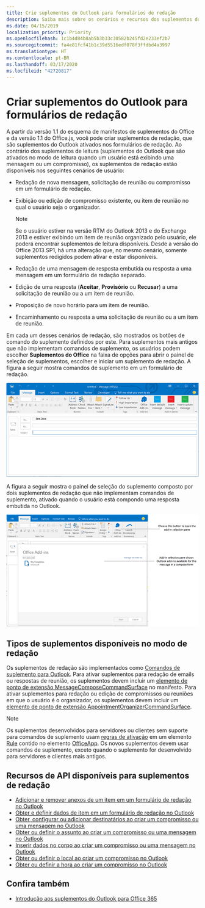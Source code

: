 ```yaml
---
title: Crie suplementos do Outlook para formulários de redação
description: Saiba mais sobre os cenários e recursos dos suplementos do Outlook nos formulários de redação.
ms.date: 04/15/2019
localization_priority: Priority
ms.openlocfilehash: 1c1b4d84b8ab5b3b33c30582b245fd2e233ef2b7
ms.sourcegitcommit: fa4e81fcf41b1c39d5516edf078f3ffdbd4a3997
ms.translationtype: HT
ms.contentlocale: pt-BR
ms.lasthandoff: 03/17/2020
ms.locfileid: "42720817"
---
```

# <a name="create-outlook-add-ins-for-compose-forms"></a>Criar suplementos do Outlook para formulários de redação

A partir da versão 1.1 do esquema de manifestos de suplementos do Office e da versão 1.1 do Office.js, você pode criar suplementos de redação, que são suplementos do Outlook ativados nos formulários de redação. Ao contrário dos suplementos de leitura (suplementos do Outlook que são ativados no modo de leitura quando um usuário está exibindo uma mensagem ou um compromisso), os suplementos de redação estão disponíveis nos seguintes cenários de usuário:

- Redação de nova mensagem, solicitação de reunião ou compromisso em um formulário de redação.

- Exibição ou edição de compromisso existente, ou item de reunião no qual o usuário seja o organizador.
    
   > [!NOTE]
   > Se o usuário estiver na versão RTM do Outlook 2013 e do Exchange 2013 e estiver exibindo um item de reunião organizado pelo usuário, ele poderá encontrar suplementos de leitura disponíveis.
 Desde a versão do Office 2013 SP1, há uma alteração que, no mesmo cenário, somente suplementos redigidos podem ativar e estar disponíveis.

- Redação de uma mensagem de resposta embutida ou resposta a uma mensagem em um formulário de redação separado.

- Edição de uma resposta (**Aceitar**, **Provisório** ou **Recusar**) a uma solicitação de reunião ou a um item de reunião.

- Proposição de novo horário para um item de reunião.

- Encaminhamento ou resposta a uma solicitação de reunião ou a um item de reunião.

Em cada um desses cenários de redação, são mostrados os botões de comando do suplemento definidos por este. Para suplementos mais antigos que não implementam comandos de suplemento, os usuários podem escolher **Suplementos do Office** na faixa de opções para abrir o painel de seleção de suplementos, escolher e iniciar um suplemento de redação. A figura a seguir mostra comandos de suplemento em um formulário de redação.

![Mostra um fomulário de criação do Outlook com comandos de suplementos.](../images/compose-form-commands.png)

A figura a seguir mostra o painel de seleção do suplemento composto por dois suplementos de redação que não implementam comandos de suplemento, ativado quando o usuário está compondo uma resposta embutida no Outlook.

![Aplicativo de email Modelos ativado para item redigido](../images/templates-app-selection.png)

## <a name="types-of-add-ins-available-in-compose-mode"></a>Tipos de suplementos disponíveis no modo de redação

Os suplementos de redação são implementados como [Comandos de suplemento para Outlook](add-in-commands-for-outlook.md). Para ativar suplementos para redação de emails ou respostas de reunião, os suplementos devem incluir um [elemento de ponto de extensão MessageComposeCommandSurface](../reference/manifest/extensionpoint.md#messagecomposecommandsurface) no manifesto. Para ativar suplementos para redação ou edição de compromissos ou reuniões em que o usuário é o organizador, os suplementos devem incluir um [elemento de ponto de extensão AppointmentOrganizerCommandSurface](../reference/manifest/extensionpoint.md#appointmentorganizercommandsurface).

> [!NOTE]
> Os suplementos desenvolvidos para servidores ou clientes sem suporte para comandos de suplemento usam [regras de ativação](activation-rules.md) em um elemento [Rule](../reference/manifest/rule.md) contido no elemento [OfficeApp](../reference/manifest/officeapp.md). Os novos suplementos devem usar comandos de suplemento, exceto quando o suplemento for desenvolvido para servidores e clientes mais antigos.

## <a name="api-features-available-to-compose-add-ins"></a>Recursos de API disponíveis para suplementos de redação

- [Adicionar e remover anexos de um item em um formulário de redação no Outlook](add-and-remove-attachments-to-an-item-in-a-compose-form.md)
- [Obter e definir dados de item em um formulário de redação no Outlook](get-and-set-item-data-in-a-compose-form.md)
- [Obter, configurar ou adicionar destinatários ao criar um compromisso ou uma mensagem no Outlook](get-set-or-add-recipients.md)
- [Obter ou definir o assunto ao criar um compromisso ou uma mensagem no Outlook](get-or-set-the-subject.md)
- [Inserir dados no corpo ao criar um compromisso ou uma mensagem no Outlook](insert-data-in-the-body.md)
- [Obter ou definir o local ao criar um compromisso no Outlook](get-or-set-the-location-of-an-appointment.md)
- [Obter ou definir a hora ao criar um compromisso no Outlook](get-or-set-the-time-of-an-appointment.md)

## <a name="see-also"></a>Confira também

- [Introdução aos suplementos do Outlook para Office 365](../quickstarts/outlook-quickstart.md)
